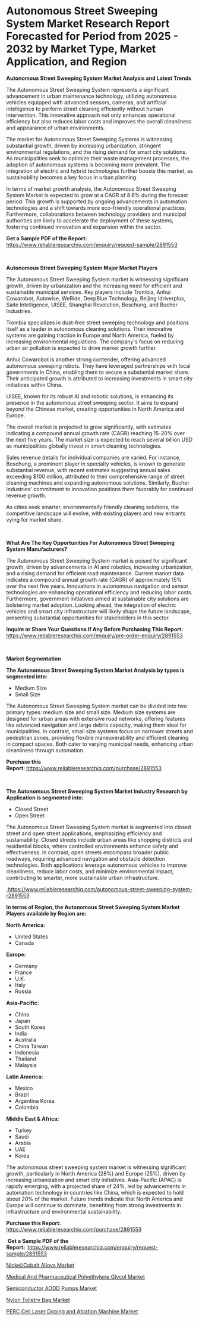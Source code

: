 <p><h1>Autonomous Street Sweeping System Market Research Report Forecasted for Period from 2025 -  2032 by Market Type, Market Application, and Region</h1></p><p><strong>Autonomous Street Sweeping System Market Analysis and Latest Trends</strong></p>
<p><p>The Autonomous Street Sweeping System represents a significant advancement in urban maintenance technology, utilizing autonomous vehicles equipped with advanced sensors, cameras, and artificial intelligence to perform street cleaning efficiently without human intervention. This innovative approach not only enhances operational efficiency but also reduces labor costs and improves the overall cleanliness and appearance of urban environments.</p><p>The market for Autonomous Street Sweeping Systems is witnessing substantial growth, driven by increasing urbanization, stringent environmental regulations, and the rising demand for smart city solutions. As municipalities seek to optimize their waste management processes, the adoption of autonomous systems is becoming more prevalent. The integration of electric and hybrid technologies further boosts this market, as sustainability becomes a key focus in urban planning.</p><p>In terms of market growth analysis, the Autonomous Street Sweeping System Market is expected to grow at a CAGR of 8.6% during the forecast period. This growth is supported by ongoing advancements in automation technologies and a shift towards more eco-friendly operational practices. Furthermore, collaborations between technology providers and municipal authorities are likely to accelerate the deployment of these systems, fostering continued innovation and expansion within the sector.</p></p>
<p><strong>Get a Sample PDF of the Report:&nbsp;</strong> <a href="https://www.reliableresearchiq.com/enquiry/request-sample/2891553?utm_campaign=1123&utm_medium=2&utm_source=Github&utm_content=ia&utm_term=14032025&utm_id=autonomous-street-sweeping-system">https://www.reliableresearchiq.com/enquiry/request-sample/2891553</a></p>
<p>&nbsp;</p>
<p><strong>Autonomous Street Sweeping System Major Market Players</strong></p>
<p><p>The Autonomous Street Sweeping System market is witnessing significant growth, driven by urbanization and the increasing need for efficient and sustainable municipal services. Key players include Trombia, Anhui Cowarobot, Autowise, WeRide, DeepBlue Technology, Beijing Idriverplus, Saite Intelligence, UISEE, Shanghai Revolution, Boschung, and Bucher Industries.</p><p>Trombia specializes in dust-free street sweeping technology and positions itself as a leader in autonomous cleaning solutions. Their innovative systems are gaining traction in Europe and North America, fueled by increasing environmental regulations. The company's focus on reducing urban air pollution is expected to drive market growth further.</p><p>Anhui Cowarobot is another strong contender, offering advanced autonomous sweeping robots. They have leveraged partnerships with local governments in China, enabling them to secure a substantial market share. Their anticipated growth is attributed to increasing investments in smart city initiatives within China.</p><p>UISEE, known for its robust AI and robotic solutions, is enhancing its presence in the autonomous street sweeping sector. It aims to expand beyond the Chinese market, creating opportunities in North America and Europe.</p><p>The overall market is projected to grow significantly, with estimates indicating a compound annual growth rate (CAGR) reaching 15-20% over the next five years. The market size is expected to reach several billion USD as municipalities globally invest in smart cleaning technologies.</p><p>Sales revenue details for individual companies are varied. For instance, Boschung, a prominent player in specialty vehicles, is known to generate substantial revenue, with recent estimates suggesting annual sales exceeding $100 million, attributed to their comprehensive range of street cleaning machines and expanding autonomous solutions. Similarly, Bucher Industries' commitment to innovation positions them favorably for continued revenue growth.</p><p>As cities seek smarter, environmentally friendly cleaning solutions, the competitive landscape will evolve, with existing players and new entrants vying for market share.</p></p>
<p>&nbsp;</p>
<p><strong>What Are The Key Opportunities For Autonomous Street Sweeping System Manufacturers?</strong></p>
<p><p>The Autonomous Street Sweeping System market is poised for significant growth, driven by advancements in AI and robotics, increasing urbanization, and a rising demand for efficient road maintenance. Current market data indicates a compound annual growth rate (CAGR) of approximately 15% over the next five years. Innovations in autonomous navigation and sensor technologies are enhancing operational efficiency and reducing labor costs. Furthermore, government initiatives aimed at sustainable city solutions are bolstering market adoption. Looking ahead, the integration of electric vehicles and smart city infrastructure will likely shape the future landscape, presenting substantial opportunities for stakeholders in this sector.</p></p>
<p><strong>Inquire or Share Your Questions If Any Before Purchasing This Report:</strong> <a href="https://www.reliableresearchiq.com/enquiry/pre-order-enquiry/2891553?utm_campaign=1123&utm_medium=2&utm_source=Github&utm_content=ia&utm_term=14032025&utm_id=autonomous-street-sweeping-system">https://www.reliableresearchiq.com/enquiry/pre-order-enquiry/2891553</a></p>
<p>&nbsp;</p>
<p><strong>Market Segmentation</strong></p>
<p><strong>The Autonomous Street Sweeping System Market Analysis by types is segmented into:</strong></p>
<p><ul><li>Medium Size</li><li>Small Size</li></ul></p>
<p><p>The Autonomous Street Sweeping System market can be divided into two primary types: medium size and small size. Medium size systems are designed for urban areas with extensive road networks, offering features like advanced navigation and large debris capacity, making them ideal for municipalities. In contrast, small size systems focus on narrower streets and pedestrian zones, providing flexible maneuverability and efficient cleaning in compact spaces. Both cater to varying municipal needs, enhancing urban cleanliness through automation.</p></p>
<p><strong>Purchase this Report:&nbsp;</strong><a href="https://www.reliableresearchiq.com/purchase/2891553?utm_campaign=1123&utm_medium=2&utm_source=Github&utm_content=ia&utm_term=14032025&utm_id=autonomous-street-sweeping-system">https://www.reliableresearchiq.com/purchase/2891553</a></p>
<p>&nbsp;</p>
<p><strong>The Autonomous Street Sweeping System Market Industry Research by Application is segmented into:</strong></p>
<p><ul><li>Closed Street</li><li>Open Street</li></ul></p>
<p><p>The Autonomous Street Sweeping System market is segmented into closed street and open street applications, emphasizing efficiency and sustainability. Closed streets include urban areas like shopping districts and residential blocks, where controlled environments enhance safety and effectiveness. In contrast, open streets encompass broader public roadways, requiring advanced navigation and obstacle detection technologies. Both applications leverage autonomous vehicles to improve cleanliness, reduce labor costs, and minimize environmental impact, contributing to smarter, more sustainable urban infrastructure.</p></p>
<p><a href="https://www.reliableresearchiq.com/autonomous-street-sweeping-system-r2891553?utm_campaign=1123&utm_medium=2&utm_source=Github&utm_content=ia&utm_term=14032025&utm_id=autonomous-street-sweeping-system">&nbsp;https://www.reliableresearchiq.com/autonomous-street-sweeping-system-r2891553</a></p>
<p><strong>In terms of Region, the Autonomous Street Sweeping System Market Players available by Region are:</strong></p>
<p>
    <p> <strong> North America: </strong>
        <ul>
            <li>United States</li>
            <li>Canada</li>
        </ul>
        </p> 
    <p> <strong> Europe: </strong>
        <ul>
            <li>Germany</li>
            <li>France</li>
            <li>U.K.</li>
            <li>Italy</li>
            <li>Russia</li>
        </ul>
        </p> 
    <p> <strong> Asia-Pacific: </strong>
        <ul>
            <li>China</li>
            <li>Japan</li>
            <li>South Korea</li>
            <li>India</li>
            <li>Australia</li>
            <li>China Taiwan</li>
            <li>Indonesia</li>
            <li>Thailand</li>
            <li>Malaysia</li>
        </ul>
        </p> 
    <p> <strong> Latin America: </strong>
        <ul>
            <li>Mexico</li>
            <li>Brazil</li>
            <li>Argentina Korea</li>
            <li>Colombia</li>
        </ul>
        </p> 
    <p> <strong> Middle East & Africa: </strong>
        <ul>
            <li>Turkey</li>
            <li>Saudi</li>
            <li>Arabia</li>
            <li>UAE</li>
            <li>Korea</li>
        </ul>
    </p>
    </p>
<p><p>The autonomous street sweeping system market is witnessing significant growth, particularly in North America (28%) and Europe (25%), driven by increasing urbanization and smart city initiatives. Asia-Pacific (APAC) is rapidly emerging, with a projected share of 24%, led by advancements in automation technology in countries like China, which is expected to hold about 20% of the market. Future trends indicate that North America and Europe will continue to dominate, benefiting from strong investments in infrastructure and environmental sustainability.</p></p>
<p><strong>Purchase this Report: </strong><a href="https://www.reliableresearchiq.com/purchase/2891553?utm_campaign=1123&utm_medium=2&utm_source=Github&utm_content=ia&utm_term=14032025&utm_id=autonomous-street-sweeping-system">https://www.reliableresearchiq.com/purchase/2891553</a></p>
<p>&nbsp;<strong>Get a Sample PDF of the Report:&nbsp;&nbsp;</strong><a href="https://www.reliableresearchiq.com/enquiry/request-sample/2891553?utm_campaign=1123&utm_medium=2&utm_source=Github&utm_content=ia&utm_term=14032025&utm_id=autonomous-street-sweeping-system">https://www.reliableresearchiq.com/enquiry/request-sample/2891553</a></p>
<p><strong></strong></p>
<p><p><a href="https://github.com/kecixayaab/Market-Research-Report-List-1/blob/main/nickelcobalt-alloys-market.md?utm_campaign=1123&utm_medium=2&utm_source=Github&utm_content=ia&utm_term=14032025&utm_id=autonomous-street-sweeping-system">Nickel/Cobalt Alloys Market</a></p><p><a href="https://github.com/sentoljinqiu/Market-Research-Report-List-1/blob/main/medical-and-pharmaceutical-polyethylene-glycol-market.md?utm_campaign=1123&utm_medium=2&utm_source=Github&utm_content=ia&utm_term=14032025&utm_id=autonomous-street-sweeping-system">Medical And Pharmaceutical Polyethylene Glycol Market</a></p><p><a href="https://github.com/foddekampo/Market-Research-Report-List-1/blob/main/semiconductor-aodd-pumps-market.md?utm_campaign=1123&utm_medium=2&utm_source=Github&utm_content=ia&utm_term=14032025&utm_id=autonomous-street-sweeping-system">Semiconductor AODD Pumps Market</a></p><p><a href="https://github.com/vandelmanize/Market-Research-Report-List-1/blob/main/nylon-toiletry-bag-market.md?utm_campaign=1123&utm_medium=2&utm_source=Github&utm_content=ia&utm_term=14032025&utm_id=autonomous-street-sweeping-system">Nylon Toiletry Bag Market</a></p><p><a href="https://github.com/saribuissawi/Market-Research-Report-List-1/blob/main/perc-cell-laser-doping-and-ablation-machine-market.md?utm_campaign=1123&utm_medium=2&utm_source=Github&utm_content=ia&utm_term=14032025&utm_id=autonomous-street-sweeping-system">PERC Cell Laser Doping and Ablation Machine Market</a></p></p>